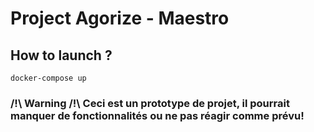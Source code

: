# Project Agorize - Maestro

## How to launch ?

```
docker-compose up
```

### /!\ Warning /!\ Ceci est un prototype de projet, il pourrait manquer de fonctionnalités ou ne pas réagir comme prévu!

